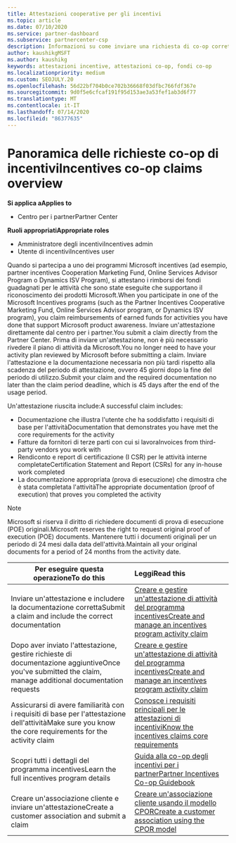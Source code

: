 ```yaml
---
title: Attestazioni cooperative per gli incentivi
ms.topic: article
ms.date: 07/10/2020
ms.service: partner-dashboard
ms.subservice: partnercenter-csp
description: Informazioni su come inviare una richiesta di co-op corretta per gli incentivi organizzando la documentazione, le fatture, le istruzioni e la verifica dell'esecuzione corrette.
author: kaushikgMSFT
ms.author: kaushikg
keywords: attestazioni incentive, attestazioni co-op, fondi co-op
ms.localizationpriority: medium
ms.custom: SEOJULY.20
ms.openlocfilehash: 56d22bf704b0ce702b36668f03dfbc766fdf367e
ms.sourcegitcommit: 9d0f5e6cfcaf191f95d153ae3a53fef1ab3d6f77
ms.translationtype: MT
ms.contentlocale: it-IT
ms.lasthandoff: 07/14/2020
ms.locfileid: "86377635"
---
```

# <a name="incentives-co-op-claims-overview"></a><span data-ttu-id="16b4f-104">Panoramica delle richieste co-op di incentivi</span><span class="sxs-lookup"><span data-stu-id="16b4f-104">Incentives co-op claims overview</span></span>

<span data-ttu-id="16b4f-105">**Si applica a**</span><span class="sxs-lookup"><span data-stu-id="16b4f-105">**Applies to**</span></span>

- <span data-ttu-id="16b4f-106">Centro per i partner</span><span class="sxs-lookup"><span data-stu-id="16b4f-106">Partner Center</span></span>

<span data-ttu-id="16b4f-107">**Ruoli appropriati**</span><span class="sxs-lookup"><span data-stu-id="16b4f-107">**Appropriate roles**</span></span>

- <span data-ttu-id="16b4f-108">Amministratore degli incentivi</span><span class="sxs-lookup"><span data-stu-id="16b4f-108">Incentives admin</span></span>
- <span data-ttu-id="16b4f-109">Utente di incentivi</span><span class="sxs-lookup"><span data-stu-id="16b4f-109">Incentives user</span></span>

<span data-ttu-id="16b4f-110">Quando si partecipa a uno dei programmi Microsoft incentives (ad esempio, partner incentives Cooperation Marketing Fund, Online Services Advisor Program o Dynamics ISV Program), si attestano i rimborsi dei fondi guadagnati per le attività che sono state eseguite che supportano il riconoscimento dei prodotti Microsoft.</span><span class="sxs-lookup"><span data-stu-id="16b4f-110">When you participate in one of the Microsoft Incentives programs (such as the Partner Incentives Cooperative Marketing Fund, Online Services Advisor program, or Dynamics ISV program), you claim reimbursements of earned funds for activities you have done that support Microsoft product awareness.</span></span> <span data-ttu-id="16b4f-111">Inviare un'attestazione direttamente dal centro per i partner.</span><span class="sxs-lookup"><span data-stu-id="16b4f-111">You submit a claim directly from the Partner Center.</span></span> <span data-ttu-id="16b4f-112">Prima di inviare un'attestazione, non è più necessario rivedere il piano di attività da Microsoft.</span><span class="sxs-lookup"><span data-stu-id="16b4f-112">You no longer need to have your activity plan reviewed by Microsoft before submitting a claim.</span></span> <span data-ttu-id="16b4f-113">Inviare l'attestazione e la documentazione necessaria non più tardi rispetto alla scadenza del periodo di attestazione, ovvero 45 giorni dopo la fine del periodo di utilizzo.</span><span class="sxs-lookup"><span data-stu-id="16b4f-113">Submit your claim and the required documentation no later than the claim period deadline, which is 45 days after the end of the usage period.</span></span>

<span data-ttu-id="16b4f-114">Un'attestazione riuscita include:</span><span class="sxs-lookup"><span data-stu-id="16b4f-114">A successful claim includes:</span></span>

- <span data-ttu-id="16b4f-115">Documentazione che illustra l'utente che ha soddisfatto i requisiti di base per l'attività</span><span class="sxs-lookup"><span data-stu-id="16b4f-115">Documentation that demonstrates you have met the core requirements for the activity</span></span>
- <span data-ttu-id="16b4f-116">Fatture da fornitori di terze parti con cui si lavora</span><span class="sxs-lookup"><span data-stu-id="16b4f-116">Invoices from third-party vendors you work with</span></span>
- <span data-ttu-id="16b4f-117">Rendiconto e report di certificazione (I CSR) per le attività interne completate</span><span class="sxs-lookup"><span data-stu-id="16b4f-117">Certification Statement and Report (CSRs) for any in-house work completed</span></span>
- <span data-ttu-id="16b4f-118">La documentazione appropriata (prova di esecuzione) che dimostra che è stata completata l'attività</span><span class="sxs-lookup"><span data-stu-id="16b4f-118">The appropriate documentation (proof of execution) that proves you completed the activity</span></span> 

>[!NOTE]
><span data-ttu-id="16b4f-119">Microsoft si riserva il diritto di richiedere documenti di prova di esecuzione (POE) originali.</span><span class="sxs-lookup"><span data-stu-id="16b4f-119">Microsoft reserves the right to request original proof of execution (POE) documents.</span></span> <span data-ttu-id="16b4f-120">Mantenere tutti i documenti originali per un periodo di 24 mesi dalla data dell'attività.</span><span class="sxs-lookup"><span data-stu-id="16b4f-120">Maintain all your original documents for a period of 24 months from the activity date.</span></span> 

|<span data-ttu-id="16b4f-121">**Per eseguire questa operazione**</span><span class="sxs-lookup"><span data-stu-id="16b4f-121">**To do this**</span></span>   |<span data-ttu-id="16b4f-122">**Leggi**</span><span class="sxs-lookup"><span data-stu-id="16b4f-122">**Read this**</span></span>   |
|-----------------|:--------------------------------------|
|<span data-ttu-id="16b4f-123">Inviare un'attestazione e includere la documentazione corretta</span><span class="sxs-lookup"><span data-stu-id="16b4f-123">Submit a claim and include the correct documentation</span></span>|[<span data-ttu-id="16b4f-124">Creare e gestire un'attestazione di attività del programma incentives</span><span class="sxs-lookup"><span data-stu-id="16b4f-124">Create and manage an incentives program activity claim</span></span>](create-incentives-claims.md)|
|<span data-ttu-id="16b4f-125">Dopo aver inviato l'attestazione, gestire richieste di documentazione aggiuntive</span><span class="sxs-lookup"><span data-stu-id="16b4f-125">Once you've submitted the claim, manage additional documentation requests</span></span>|[<span data-ttu-id="16b4f-126">Creare e gestire un'attestazione di attività del programma incentives</span><span class="sxs-lookup"><span data-stu-id="16b4f-126">Create and manage an incentives program activity claim</span></span>](create-incentives-claims.md)  |
|<span data-ttu-id="16b4f-127">Assicurarsi di avere familiarità con i requisiti di base per l'attestazione dell'attività</span><span class="sxs-lookup"><span data-stu-id="16b4f-127">Make sure you know the core requirements for the activity claim</span></span>|[<span data-ttu-id="16b4f-128">Conosce i requisiti principali per le attestazioni di incentivi</span><span class="sxs-lookup"><span data-stu-id="16b4f-128">Know the incentives claims core requirements</span></span>](core-requirements.md)   |
|<span data-ttu-id="16b4f-129">Scopri tutti i dettagli del programma incentives</span><span class="sxs-lookup"><span data-stu-id="16b4f-129">Learn the full incentives program details</span></span>|[<span data-ttu-id="16b4f-130">Guida alla co-op degli incentivi per i partner</span><span class="sxs-lookup"><span data-stu-id="16b4f-130">Partner Incentives Co-op Guidebook</span></span>](https://assets.microsoft.com/coop-guidebook.pdf)
|<span data-ttu-id="16b4f-131">Creare un'associazione cliente e inviare un'attestazione</span><span class="sxs-lookup"><span data-stu-id="16b4f-131">Create a customer association and submit a claim</span></span> |[<span data-ttu-id="16b4f-132">Creare un'associazione cliente usando il modello CPOR</span><span class="sxs-lookup"><span data-stu-id="16b4f-132">Create a customer association using the CPOR model</span></span>](submit-osa-claim.md)|
                                                                                 
                                   
